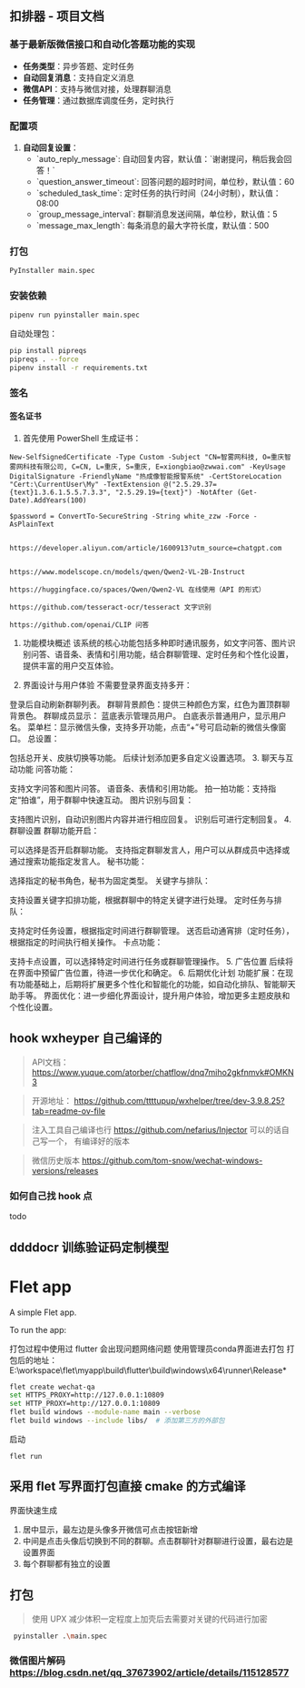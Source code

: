 ## 扣排器 - 项目文档

### 基于最新版微信接口和自动化答题功能的实现

- **任务类型**：异步答题、定时任务
- **自动回复消息**：支持自定义消息
- **微信API**：支持与微信对接，处理群聊消息
- **任务管理**：通过数据库调度任务，定时执行

### 配置项

1. **自动回复设置**：
   - \`auto_reply_message\`: 自动回复内容，默认值：\`谢谢提问，稍后我会回答！\`
   - \`question_answer_timeout\`: 回答问题的超时时间，单位秒，默认值：60
   - \`scheduled_task_time\`: 定时任务的执行时间（24小时制），默认值：08:00
   - \`group_message_interval\`: 群聊消息发送间隔，单位秒，默认值：5
   - \`message_max_length\`: 每条消息的最大字符长度，默认值：500

### 打包

```bash
PyInstaller main.spec
````

### 安装依赖

```bash
pipenv run pyinstaller main.spec
````

自动处理包：

```bash
pip install pipreqs
pipreqs . --force
pipenv install -r requirements.txt
```

### 签名

#### 签名证书

1. 首先使用 PowerShell 生成证书：

```shell
New-SelfSignedCertificate -Type Custom -Subject "CN=智雾网科技, O=重庆智雾网科技有限公司, C=CN, L=重庆, S=重庆, E=xiongbiao@zwwai.com" -KeyUsage DigitalSignature -FriendlyName "热成像智能报警系统" -CertStoreLocation "Cert:\CurrentUser\My" -TextExtension @("2.5.29.37={text}1.3.6.1.5.5.7.3.3", "2.5.29.19={text}") -NotAfter (Get-Date).AddYears(100)
```

```shell
$password = ConvertTo-SecureString -String white_zzw -Force -AsPlainText
```

```shell

https://developer.aliyun.com/article/1600913?utm_source=chatgpt.com


https://www.modelscope.cn/models/qwen/Qwen2-VL-2B-Instruct

https://huggingface.co/spaces/Qwen/Qwen2-VL 在线使用（API 的形式）

https://github.com/tesseract-ocr/tesseract 文字识别

https://github.com/openai/CLIP 问答

```


1. 功能模块概述
该系统的核心功能包括多种即时通讯服务，如文字问答、图片识别问答、语音条、表情和引用功能，结合群聊管理、定时任务和个性化设置，提供丰富的用户交互体验。

2. 界面设计与用户体验
不需要登录界面支持多开：

登录后自动刷新群聊列表。
群聊背景颜色：提供三种颜色方案，红色为置顶群聊背景色。
群聊成员显示：
蓝底表示管理员用户。
白底表示普通用户，显示用户名。
菜单栏：显示微信头像，支持多开功能，点击“+”号可启动新的微信头像窗口。
总设置：

包括总开关、皮肤切换等功能。
后续计划添加更多自定义设置选项。
3. 聊天与互动功能
问答功能：

支持文字问答和图片问答。
语音条、表情和引用功能。
拍一拍功能：支持指定“拍谁”，用于群聊中快速互动。
图片识别与回复：

支持图片识别，自动识别图片内容并进行相应回复。
识别后可进行定制回复。
4. 群聊设置
群聊功能开启：

可以选择是否开启群聊功能。
支持指定群聊发言人，用户可以从群成员中选择或通过搜索功能指定发言人。
秘书功能：

选择指定的秘书角色，秘书为固定类型。
关键字与排队：

支持设置关键字扣排功能，根据群聊中的特定关键字进行处理。
定时任务与排队：

支持定时任务设置，根据指定时间进行群聊管理。
送否启动通宵排（定时任务），根据指定的时间执行相关操作。
卡点功能：

支持卡点设置，可以选择特定时间进行任务或群聊管理操作。
5. 广告位置
后续将在界面中预留广告位置，待进一步优化和确定。
6. 后期优化计划
功能扩展：在现有功能基础上，后期将扩展更多个性化和智能化的功能，如自动化排队、智能聊天助手等。
界面优化：进一步细化界面设计，提升用户体验，增加更多主题皮肤和个性化设置。


## hook  wxheyper 自己编译的

> API文档： https://www.yuque.com/atorber/chatflow/dnq7miho2gkfnmvk#OMKN3 

> 开源地址： https://github.com/ttttupup/wxhelper/tree/dev-3.9.8.25?tab=readme-ov-file

>注入工具自己编译也行 https://github.com/nefarius/Injector  可以的话自己写一个， 有编译好的版本

>微信历史版本 https://github.com/tom-snow/wechat-windows-versions/releases


### 如何自己找 hook 点

todo

## ddddocr 训练验证码定制模型


# Flet app

A simple Flet app.

To run the app:

打包过程中使用过 flutter 会出现问题网络问题
使用管理员conda界面进去打包
打包后的地址：E:\workspace\flet\myapp\build\flutter\build\windows\x64\runner\Release\*

```bash
flet create wechat-qa
set HTTPS_PROXY=http://127.0.0.1:10809
set HTTP_PROXY=http://127.0.0.1:10809
flet build windows --module-name main --verbose
flet build windows --include libs/  # 添加第三方的外部包


```

启动
```
flet run 
```

## 采用 flet 写界面打包直接 cmake 的方式编译

界面快速生成

1. 居中显示，最左边是头像多开微信可点击按钮新增
2. 中间是点击头像后切换到不同的群聊。点击群聊针对群聊进行设置，最右边是设置界面
3. 每个群聊都有独立的设置


## 打包

> 使用 UPX 减少体积一定程度上加壳后去需要对关键的代码进行加密

```bash
 pyinstaller .\main.spec
```


### 微信图片解码   https://blog.csdn.net/qq_37673902/article/details/115128577
